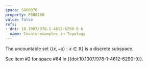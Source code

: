 ```yaml
---
space: S000076
property: P000180
value: false
refs:
- doi: 10.1007/978-1-4612-6290-9_6
  name: Counterexamples in Topology
---
```


The uncountable set $\{(x,-x):x\in\mathbb R\}$ is a discrete subspace.

See item #2 for space #84 in {{doi:10.1007/978-1-4612-6290-9}}.